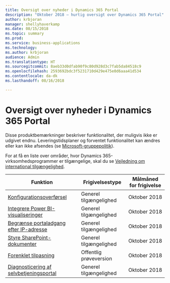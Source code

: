 ```yaml
---
title: Oversigt over nyheder i Dynamics 365 Portal
description: "Oktober 2018 – hurtig oversigt over Dynamics 365 Portal"
author: krbjoran
manager: shellyhaverkamp
ms.date: 08/15/2018
ms.topic: summary
ms.prod: 
ms.service: business-applications
ms.technology: 
ms.author: krbjoran
audience: Admin
ms.translationtype: HT
ms.sourcegitcommit: 8aeb33d0dfab90f9c80d928d3c7fab5da84518c9
ms.openlocfilehash: 2593692bdc3f5231710d429e475e0d6aaa41d534
ms.contentlocale: da-dk
ms.lasthandoff: 08/16/2018

---
```

#  <a name="summary-of-whats-new-in-dynamics-365-portal"></a>Oversigt over nyheder i Dynamics 365 Portal

Disse produktbemærkninger beskriver funktionalitet, der muligvis ikke er udgivet endnu. Leveringstidsplaner og forventet funktionalitet kan ændres eller kan ikke afsendes (se [Microsoft-gruppepolitik](https://go.microsoft.com/fwlink/p/?linkid=2007332)).

For at få en liste over områder, hvor Dynamics 365-virksomhedsprogrammer er tilgængelige, skal du se [Vejledning om international tilgængelighed](https://aka.ms/dynamics_365_international_availability_deck). 


| Funktion                                                                           | Frigivelsestype   | Målmåned for frigivelse |
|-----------------------------------------------------------------------------------|----------------|----------------------|
| [Konfigurationsoverførsel](configuration-migration.md)                           | Generel tilgængelighed             | Oktober 2018          |
| [Integrere Power BI-visualiseringer](power-bi-embed.md)                              | Generel tilgængelighed            | Oktober 2018          |
| [Begrænse portaladgang efter IP-adresse](restrict-portal-access-by-ip-address.md) | Generel tilgængelighed            | Oktober 2018          |
| [Styre SharePoint-dokumenter](sharepoint-integration.md)                        | Generel tilgængelighed             | Oktober 2018          |
| [Forenklet tilpasning](simplified-customization.md)                         | Offentlig prøveversion | Oktober 2018          |
| [Diagnosticering af selvbetjeningsportal](self-service-portal-diagnostics.md)           | Generel tilgængelighed             | Oktober 2018          |

